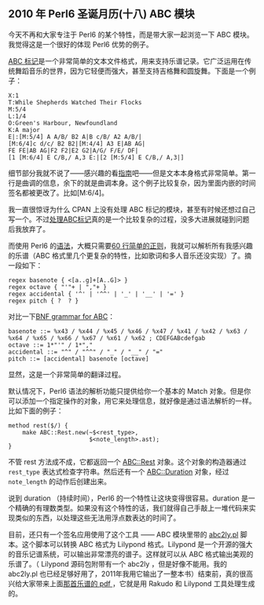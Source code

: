 ## 2010 年 Perl6 圣诞月历(十八) ABC 模块

今天不再和大家专注于 Perl6 的某个特性，而是带大家一起浏览一下 ABC 模块。我觉得这是一个很好的体现 Perl6 优势的例子。

[ABC 标记](http://abcnotation.com/)是一个非常简单的文本文件格式，用来支持乐谱记录。它广泛运用在传统舞蹈音乐的世界，因为它轻便而强大，甚至支持吉格舞和圆旋舞。下面是一个例子：

    X:1
    T:While Shepherds Watched Their Flocks
    M:5/4
    L:1/4
    O:Green's Harbour, Newfoundland
    K:A major
    E|:[M:5/4] A A/B/ B2 A|B c/B/ A2 A/B/|
    [M:6/4]c d/c/ B2 B2|[M:4/4] A3 E|AB AG|
    FE FE|AB AG|F2 F2|E2 G2|A/G/ F/E/ DF|
    [1 [M:6/4] E C/B,/ A,3 E:|[2 [M:5/4] E C/B,/ A,3|]

细节部分我就不说了——感兴趣的看[指南](http://abcnotation.com/blog/2010/01/31/how-to-understand-abc-the-basics/)吧——但是文本本身格式非常简单。第一行是曲调的信息，余下的就是曲调本身。这个例子比较复杂，因为里面内嵌的时间签名都被更改了。比如[M:6/4]。

我一直很惊讶为什么 CPAN 上没有处理 ABC 标记的模块，甚至有时候还想过自己写一个。不过[处理ABC标记](http://www.norbeck.nu/abc/bnf/abc20bnf.htm)真的是一个比较复杂的过程，没多大进展就碰到问题后我放弃了。

而使用 Perl6 的[语法](http://perl6advent.wordpress.com/2009/12/21/day-21-grammars-and-actions/)，大概只需要[60 行简单的正则](https://github.com/colomon/ABC/blob/master/lib/ABC/Grammar.pm)，我就可以解析所有我感兴趣的乐谱（ABC 格式里几个更复杂的特性，比如歌词和多人音乐还没实现）了。摘一段如下：

    regex basenote { <[a..g]+[A..G]> }
    regex octave { "'"+ | ","+ }
    regex accidental { '^' | '^^' | '_' | '__' | '=' }
    regex pitch { ?  ? }

对比一下[BNF grammar for ABC](http://www.norbeck.nu/abc/bnf/abc20bnf.htm)：

    
    basenote ::= %x43 / %x44 / %x45 / %x46 / %x47 / %x41 / %x42 / %x63 / %x64 / %x65 / %x66 / %x67 / %x61 / %x62 ; CDEFGABcdefgab
    octave ::= 1*"'" / 1*","
    accidental ::= "^" / "^^" / "_" / "__" / "="
    pitch ::= [accidental] basenote [octave]

显然，这是一个非常简单的翻译过程。

默认情况下，Perl6 语法的解析功能只提供给你一个基本的 Match 对象。但是你可以添加一个指定操作的对象，用它来处理信息，就好像是通过语法解析的一样。比如下面的例子：

    method rest($/) {
        make ABC::Rest.new(~$<rest_type>,
                           $<note_length>.ast);
    }

不管 rest 方法成不成，它都返回一个 [ABC::Rest](https://github.com/colomon/ABC/blob/master/lib/ABC/Rest.pm) 对象。这个对象的构造器通过 `rest_type` 表达式检查字符串。然后还有一个 [ABC::Duration](https://github.com/colomon/ABC/blob/master/lib/ABC/Duration.pm) 对象，经过 `note_length` 的动作后创建出来。

说到 duration （持续时间），Perl6 的一个特性让这块变得很容易。duration 是一个精确的有理数类型。如果没有这个特性的话，我们就得自己手敲上一堆代码来实现类似的东西，以处理这些无法用浮点数表达的时间了。

目前，还只有一个签名应用使用了这个工具 —— ABC 模块里带的 [abc2ly.pl](https://github.com/colomon/ABC/blob/master/bin/abc2ly.pl) 脚本。这个脚本可以转换 ABC 格式为 Lilypond 格式。Lilypond 是一个开源的强大的音乐记谱系统，可以输出非常漂亮的谱子。这样就可以从 ABC 格式输出美观的乐谱了。（ Lilypond 源码包附带有一个 abc2ly ，但是好像不能用。我的 abc2ly.pl 也已经足够好用了，2011年我用它输出了一整本书）结束前，真的很高兴给大家带来上面[那首乐谱的 pdf ](http://harmonyware.com/tunes/shepherds.pdf)，它就是用 Rakudo 和 Lilypond 工具处理生成的。

